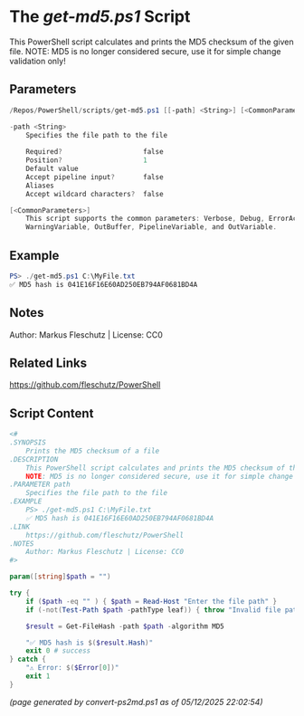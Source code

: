 The *get-md5.ps1* Script
===========================

This PowerShell script calculates and prints the MD5 checksum of the given file.
NOTE: MD5 is no longer considered secure, use it for simple change validation only!

Parameters
----------
```powershell
/Repos/PowerShell/scripts/get-md5.ps1 [[-path] <String>] [<CommonParameters>]

-path <String>
    Specifies the file path to the file
    
    Required?                    false
    Position?                    1
    Default value                
    Accept pipeline input?       false
    Aliases                      
    Accept wildcard characters?  false

[<CommonParameters>]
    This script supports the common parameters: Verbose, Debug, ErrorAction, ErrorVariable, WarningAction, 
    WarningVariable, OutBuffer, PipelineVariable, and OutVariable.
```

Example
-------
```powershell
PS> ./get-md5.ps1 C:\MyFile.txt
✅ MD5 hash is 041E16F16E60AD250EB794AF0681BD4A

```

Notes
-----
Author: Markus Fleschutz | License: CC0

Related Links
-------------
https://github.com/fleschutz/PowerShell

Script Content
--------------
```powershell
<#
.SYNOPSIS
	Prints the MD5 checksum of a file
.DESCRIPTION
	This PowerShell script calculates and prints the MD5 checksum of the given file.
	NOTE: MD5 is no longer considered secure, use it for simple change validation only!
.PARAMETER path
	Specifies the file path to the file
.EXAMPLE
	PS> ./get-md5.ps1 C:\MyFile.txt
	✅ MD5 hash is 041E16F16E60AD250EB794AF0681BD4A
.LINK
	https://github.com/fleschutz/PowerShell
.NOTES
	Author: Markus Fleschutz | License: CC0
#>

param([string]$path = "")

try {
	if ($path -eq "" ) { $path = Read-Host "Enter the file path" }
	if (-not(Test-Path $path -pathType leaf)) { throw "Invalid file path given: $path" }

	$result = Get-FileHash -path $path -algorithm MD5

	"✅ MD5 hash is $($result.Hash)"
	exit 0 # success
} catch {
	"⚠️ Error: $($Error[0])"
	exit 1
}
```

*(page generated by convert-ps2md.ps1 as of 05/12/2025 22:02:54)*
